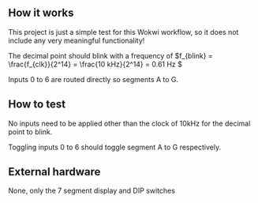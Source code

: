 <!---

This file is used to generate your project datasheet. Please fill in the information below and delete any unused
sections.

You can also include images in this folder and reference them in the markdown. Each image must be less than
512 kb in size, and the combined size of all images must be less than 1 MB.
-->

## How it works

This project is just a simple test for this Wokwi workflow, so it does not include any very meaningful functionality!

The decimal point should blink with a frequency of $f_{blink} = \frac{f_{clk}}{2^14} = \frac{10 kHz}{2^14} = 0.61 Hz $

Inputs 0 to 6 are routed directly so segments A to G.

## How to test

No inputs need to be applied other than the clock of 10kHz for the decimal point to blink.

Toggling inputs 0 to 6 should toggle segment A to G respectively.

## External hardware

None, only the 7 segment display and DIP switches
